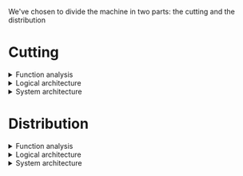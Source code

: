 We've chosen to divide the machine in two parts: the cutting and the distribution

# **Cutting**

<details>
  <summary>Function analysis</summary>

![Cutting Function analysis](https://github.com/BenoitGI/Jumper-Machine-/blob/main/Sources/Images/%5BSAB%5D%20%20Analyse%20Fonctionnelle%20Cut%20(1).png)

</details>

<details>
  <summary>Logical architecture</summary>

![Cutting Logical Architecture](https://github.com/BenoitGI/Jumper-Machine-/blob/main/Sources/Images/%5BLAB%5D%20Architecture%20Logique%20Cut%20(1).png)

</details>

<details>
  <summary>System architecture</summary>

![Cutting System Architecture](https://github.com/BenoitGI/Jumper-Machine-/blob/main/Sources/Images/%5BPAB%5D%20Architecture%20Systeme%20Cut%20(1).png)

</details>
 
# **Distribution**

<details>
  <summary>Function analysis</summary>

![Distribution Function analysis](https://github.com/BenoitGI/Jumper-Machine-/blob/main/Sources/Images/%5BSAB%5D%20Analyse%20syst%C3%A8me%20JM%20(1).png)

</details>

<details>
  <summary>Logical architecture</summary>

![Distribution Logical Architecture](https://github.com/BenoitGI/Jumper-Machine-/blob/main/Sources/Images/%5BLAB%5D%20Logical%20Architecture%20Distrib%20(1).png)

 </details>
 
 <details>
  <summary>System architecture</summary>

![Distribution System Architecture](https://github.com/BenoitGI/Jumper-Machine-/blob/main/Sources/Images/%5BPAB%5D%20Architecture%20Physique%20Distrib%20(1).png)

</details>
